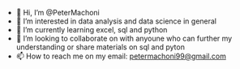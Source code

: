 - 👋 Hi, I’m @PeterMachoni
- 👀 I’m interested in data analysis and data science in general
- 🌱 I’m currently learning excel, sql and python
- 💞️ I’m looking to collaborate on with anyoune who can further my understanding or share materials on sql and pyton
- 📫 How to reach me on my email: petermachoni99@gmail.com


